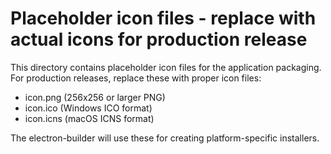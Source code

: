 # Placeholder icon files - replace with actual icons for production release

This directory contains placeholder icon files for the application packaging.
For production releases, replace these with proper icon files:

- icon.png (256x256 or larger PNG)
- icon.ico (Windows ICO format) 
- icon.icns (macOS ICNS format)

The electron-builder will use these for creating platform-specific installers.
